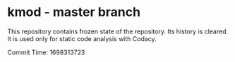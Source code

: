 # kmod - master branch

This repository contains frozen state of the repository.
Its history is cleared. It is used only for static code
analysis with Codacy.

Commit Time: 1698313723